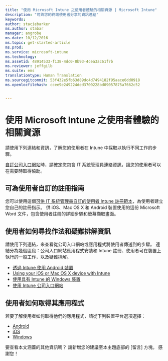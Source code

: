 ```yaml
---
title: "使用 Microsoft Intune 之使用者體驗的相關資源 | Microsoft Intune"
description: "可與您的終端使用者分享的資訊連結"
keywords: 
author: staciebarker
ms.author: stabar
manager: angrobe
ms.date: 10/12/2016
ms.topic: get-started-article
ms.prod: 
ms.service: microsoft-intune
ms.technology: 
ms.assetid: 48914533-f138-4dc0-8b93-4cea3ac61f7b
ms.reviewer: jeffgilb
ms.suite: ems
translationtype: Human Translation
ms.sourcegitcommit: 53f432e5fb63d89dc4d7494182f95aace6dd0918
ms.openlocfilehash: ccee9e249224ded3700228bd09057875a7662c52


---
```


# 使用 Microsoft Intune 之使用者體驗的相關資源

請使用下列連結和資訊，了解您的使用者在 Intune 中採取以執行不同工作的步驟。

[自訂公司入口網站](/Intune/get-started/start-with-a-paid-subscription-to-microsoft-intune-step-7)時，請確定您包含 IT 系統管理員連絡資訊，讓您的使用者可以在需要時取得協助。

## 可為使用者自訂的註冊指南

您可以使用這個[可供 IT 系統管理員自訂的使用者 Intune 註冊範本](https://gallery.technet.microsoft.com/End-user-Intune-enrollment-55dfd64a)，為使用者建立您自己的註冊指示。 供 iOS、Mac OS X 和 Android 裝置使用的這份 Microsoft Word 文件，包含使用者註冊的詳細步驟和螢幕擷取畫面。

## 使用者如何尋找作法和疑難排解資訊

請使用下列連結，來查看從公司入口網站或應用程式將使用者傳送到的步驟。 連結分為幾個區段：公司入口網站應用程式安裝和 Intune 註冊、使用者可在裝置上執行的一般工作，以及疑難排解。

- [透過 Intune 使用 Android 裝置](/Intune/EndUser/using-your-android-device-with-intune)
- [Using your iOS or Mac OS X device with Intune](/Intune/EndUser/using-your-ios-or-mac-os-x-device-with-intune)
- [使用具有 Intune 的 Windows 裝置](/Intune/EndUser/using-your-windows-device-with-intune)
- [使用 Intune 公司入口網站](/Intune/EndUser/using-the-intune-company-portal-website)


## 使用者如何取得其應用程式

若要了解使用者如何取得他們的應用程式，請從下列裝置平台選項選擇︰

- [Android](how-your-android-users-get-their-apps.md)
- [iOS](how-your-ios-users-get-their-apps.md)
- [Windows](how-your-windows-users-get-their-apps.md)



要查看本文涵蓋的其他資訊嗎？ 請新增您的建議至本主題底部的 [留言] 方塊。 感謝您！



<!--HONumber=Oct16_HO2-->


